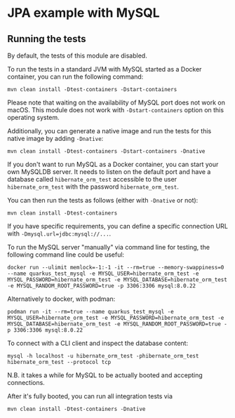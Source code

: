 # JPA example with MySQL

## Running the tests

By default, the tests of this module are disabled.

To run the tests in a standard JVM with MySQL started as a Docker container, you can run the following command:

```
mvn clean install -Dtest-containers -Dstart-containers
```

Please note that waiting on the availability of MySQL port does not work on macOS.
This module does not work with `-Dstart-containers` option on this operating system.

Additionally, you can generate a native image and run the tests for this native image by adding `-Dnative`:

```
mvn clean install -Dtest-containers -Dstart-containers -Dnative
```

If you don't want to run MySQL as a Docker container, you can start your own MySQLDB server. It needs to listen on the default port and have a database called `hibernate_orm_test` accessible to the user `hibernate_orm_test` with the password `hibernate_orm_test`.

You can then run the tests as follows (either with `-Dnative` or not):

```
mvn clean install -Dtest-containers
```

If you have specific requirements, you can define a specific connection URL with `-Dmysql.url=jdbc:mysql://...`.

To run the MySQL server "manually" via command line for testing, the following command line could be useful:

```
docker run --ulimit memlock=-1:-1 -it --rm=true --memory-swappiness=0 --name quarkus_test_mysql -e MYSQL_USER=hibernate_orm_test -e MYSQL_PASSWORD=hibernate_orm_test -e MYSQL_DATABASE=hibernate_orm_test -e MYSQL_RANDOM_ROOT_PASSWORD=true -p 3306:3306 mysql:8.0.22
```

Alternatively to docker, with podman:

```
podman run -it --rm=true --name quarkus_test_mysql -e MYSQL_USER=hibernate_orm_test -e MYSQL_PASSWORD=hibernate_orm_test -e MYSQL_DATABASE=hibernate_orm_test -e MYSQL_RANDOM_ROOT_PASSWORD=true -p 3306:3306 mysql:8.0.22
```

To connect with a CLI client and inspect the database content:

```
mysql -h localhost -u hibernate_orm_test -phibernate_orm_test hibernate_orm_test --protocol tcp
```

N.B. it takes a while for MySQL to be actually booted and accepting connections.

After it's fully booted, you can run all integration tests via

```
mvn clean install -Dtest-containers -Dnative
```
